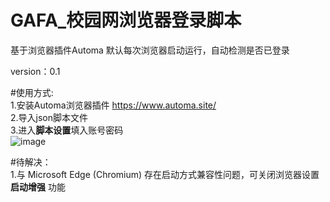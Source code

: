 # GAFA_校园网浏览器登录脚本
基于浏览器插件Automa
默认每次浏览器启动运行，自动检测是否已登录  

version：0.1  

#使用方式:  
  1.安装Automa浏览器插件 https://www.automa.site/  
  2.导入json脚本文件  
  3.进入**脚本设置**填入账号密码  
  ![image](https://user-images.githubusercontent.com/37254173/160225233-1e70718a-ccdb-48a3-a480-94ed0e535c3d.png)

#待解决：  
  1.与 Microsoft Edge (Chromium) 存在启动方式兼容性问题，可关闭浏览器设置 **启动增强** 功能

